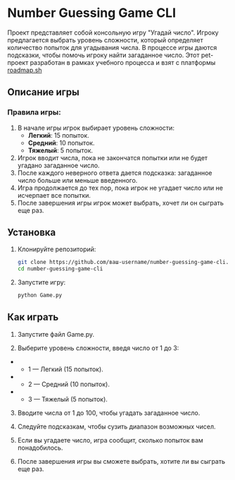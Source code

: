# Number Guessing Game CLI

Проект представляет собой консольную игру "Угадай число". Игроку предлагается выбрать уровень сложности, который определяет количество попыток для угадывания числа. В процессе игры даются подсказки, чтобы помочь игроку найти загаданное число.
Этот pet-проект разработан в рамках учебного процесса и взят с платформы [roadmap.sh](https://roadmap.sh/projects/number-guessing-game)

## Описание игры

### Правила игры:
1. В начале игры игрок выбирает уровень сложности:
   - **Легкий**: 15 попыток.
   - **Средний**: 10 попыток.
   - **Тяжелый**: 5 попыток.
2. Игрок вводит числа, пока не закончатся попытки или не будет угадано загаданное число.
3. После каждого неверного ответа дается подсказка: загаданное число больше или меньше введенного.
4. Игра продолжается до тех пор, пока игрок не угадает число или не исчерпает все попытки.
5. После завершения игры игрок может выбрать, хочет ли он сыграть еще раз.

## Установка

1. Клонируйте репозиторий:
   ```bash
   git clone https://github.com/ваш-username/number-guessing-game-cli.git
   cd number-guessing-game-cli
   ```
2.  Запустите игру:
    ```bash
    python Game.py
    ```
## Как играть

1. Запустите файл Game.py.

2. Выберите уровень сложности, введя число от 1 до 3:

- - 1 — Легкий (15 попыток).

- - 2 — Средний (10 попыток).

- - 3 — Тяжелый (5 попыток).

3. Вводите числа от 1 до 100, чтобы угадать загаданное число.

4. Следуйте подсказкам, чтобы сузить диапазон возможных чисел.

5. Если вы угадаете число, игра сообщит, сколько попыток вам понадобилось.

6. После завершения игры вы сможете выбрать, хотите ли вы сыграть еще раз.
